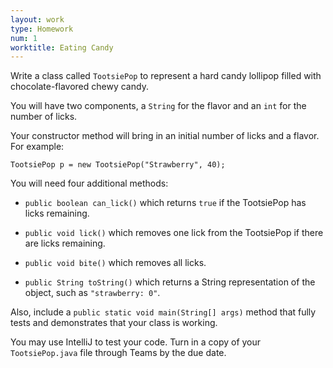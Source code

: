 ```yaml
---
layout: work
type: Homework
num: 1
worktitle: Eating Candy
---
```


Write a class called `TootsiePop` to represent a hard candy lollipop filled with
chocolate-flavored chewy candy.

You will have two components, a `String` for the flavor and an `int` for the number of licks.

Your constructor method will bring in an initial number of licks and a flavor.
For example:

    TootsiePop p = new TootsiePop("Strawberry", 40);

You will need four additional methods:

* `public boolean can_lick()` which returns `true` if the TootsiePop has licks remaining.

* `public void lick()` which removes one lick from the TootsiePop if there are licks remaining.

* `public void bite()` which removes all licks.

* `public String toString()` which returns a String representation of the object, such as `"strawberry: 0"`.

Also, include a `public static void main(String[] args)` method that fully tests and demonstrates that your class is working.

You may use IntelliJ to test your code. Turn in a copy of your
`TootsiePop.java` file through Teams by the due date.
